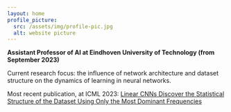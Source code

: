 ```yaml
---
layout: home
profile_picture:
  src: /assets/img/profile-pic.jpg
  alt: website picture
---
```


<p><strong>
Assistant Professor of AI at Eindhoven University of Technology (from September 2023) 
</strong>
</p>

<p>
Current research focus: the influence of network architecture and dataset structure on the dynamics of learning in neural networks. 
</p>

<p>
Most recent publication, at ICML 2023:  
<a href="https://openreview.net/pdf?id=ZFBf47ZNos"> Linear CNNs Discover the Statistical Structure of the Dataset Using Only the Most Dominant Frequencies </a>
</p>






